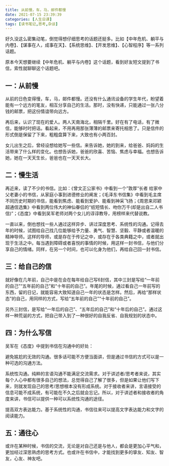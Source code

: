 ```yaml
---
title: 从前慢，车，马，邮件都慢
date: 2021-07-15 23:39:39
categories: [人生日课]
tags: [读书笔记,思考,杂谈]
---
```


好久没这么密集动笔，倒觉得想仔细思考的话题还挺多。比如【中年危机、躺平与内卷】、【谋事在人，成事在天】、【系统思维】、【开发思维】、【心智程序】等一系列话题。

原本今天想要继续【中年危机、躺平与内卷】这个话题，看到好友短文提到了书信，索性就聊聊这个话题吧。

<!--more -->

## 一：从前慢

从前的日色变得慢，车，马，邮件都慢。还没有什么通讯设备的学生年代，盼望着能有一个远方的笔友，相互分享自己的生活。那时，没有快递，只能通过一张八分钱的邮票，把这份情谊带向远方。

再后来，认识了现在的爱人。两人天南海北，相隔千里。好在有了电话，有了微信，能够时时把话。看起来，不用再用那张薄薄的邮票来寄托相思了。只是信件的形式倒是保留了下来，粗粗盘算下来，大致也有小两百封。

女儿出生之后，曾经设想给她写一些信。来告诉她，她的到来，给爸爸、妈妈的生活带来了什么样的变化。也想告诉她，爸爸的欣喜、苦恼、焦虑与幸福。也想告诉她，她在一天天生长，爸爸也在一天天长大。

## 二：慢生活

再近来，读了不少的书信。比如：《曾文正公家书》中看到一个”敦厚“长者 给家中父老妻小的书信，从家庭小事到进德修业的阐发；《毛泽东书信集》中看到毛主席不同历史时期的书信，能看到焦虑、能看到爱护、能看到神采飞扬；《周恩来邓颖超通信选集》中看到两位伟大的神仙眷侣的“纸短情长、吻你万千(却是出自二人书信)”；《态度》中看到吴军老师对两个女儿的谆谆教导，用榜样来代替说教。

一直以来，倒也想找一些人通过这样异步、讲过深度思考、系统性的沟通。记得去年的时候，试图给自己找几位能够给予力量、勇气、智慧、坚毅、平静或者温暖的精神导师。这样的导师，或是存在于传记之中，或存在于各类典籍之中，或者就出现于生活之中。每当遇到障碍或者喜悦的事情的时候，用这样一封书信，与他们分享自己的情绪。同样，在另一个时间，也可以化身为他们，再给自己回一封书信。

## 三：给自己的信

就好像在几年前，自己中是在会在每年给自己写6封信，其中三封是写给“一年前的自己”“五年前的自己”和“十年前的自己”。年尾的时候，通过看自己一年前写的东西，留的日记，就能容易大致知道自己一年的状态是怎样。然后，再给“那样状态”的自己，用同样的方式，写给“五年前的自己”“十年前的自己”。

另外三封信，是写给“一年后的自己”、“五年后的自己”和“十年后的自己”。通过这样一种荒诞的方式，把自己带入到了一种很好的自我反省、自我规划的状态中。

## 四：为什么写信

吴军在《态度》中提到书信在沟通中的好处：

避免尴尬的无效的沟通。很多话可能不方便当面讲，但是通过书信的方式可以是一种可选的沟通方法。

系统性沟通。纯粹的言语沟通不能满足交流需求。对于讲述者/思考者来说，其实每个人心中都有很多自己的想法，总觉得自己了解了很多，但是如果让他们写下来，则就发现自己的思考/思想根本没有形成系统。对于接收者来讲，言语接受的信息可能不成系统，有可能在不久之后就会忘记。所以，对于讲述者和接收者的角度来讲，书信可以提供一种可以系统性沟通的途径。

提高双方表达能力。基于系统性的沟通，书信往来可以提高文字表达能力和文字的阅读能力。

## 五：通往心

或许在某种时候，书信的交流，无论是对自己还是与他人，都会是更加心平气和，更加经过深思熟虑的思考方式。也或许在书信中，才能找到更多的挚友、知友、智友，心友、神友吧。
